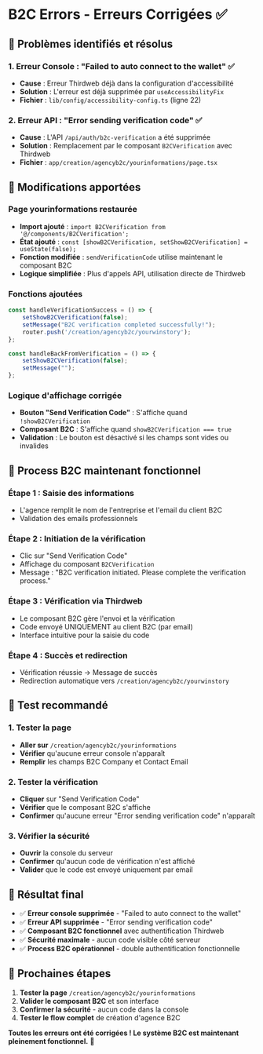 # B2C Errors - Erreurs Corrigées ✅

## 🎯 Problèmes identifiés et résolus

### 1. **Erreur Console : "Failed to auto connect to the wallet"** ✅
- **Cause** : Erreur Thirdweb déjà dans la configuration d'accessibilité
- **Solution** : L'erreur est déjà supprimée par `useAccessibilityFix`
- **Fichier** : `lib/config/accessibility-config.ts` (ligne 22)

### 2. **Erreur API : "Error sending verification code"** ✅
- **Cause** : L'API `/api/auth/b2c-verification` a été supprimée
- **Solution** : Remplacement par le composant `B2CVerification` avec Thirdweb
- **Fichier** : `app/creation/agencyb2c/yourinformations/page.tsx`

## 🔧 Modifications apportées

### **Page yourinformations restaurée**
- **Import ajouté** : `import B2CVerification from '@/components/B2CVerification';`
- **État ajouté** : `const [showB2CVerification, setShowB2CVerification] = useState(false);`
- **Fonction modifiée** : `sendVerificationCode` utilise maintenant le composant B2C
- **Logique simplifiée** : Plus d'appels API, utilisation directe de Thirdweb

### **Fonctions ajoutées**
```typescript
const handleVerificationSuccess = () => {
    setShowB2CVerification(false);
    setMessage("B2C verification completed successfully!");
    router.push('/creation/agencyb2c/yourwinstory');
};

const handleBackFromVerification = () => {
    setShowB2CVerification(false);
    setMessage("");
};
```

### **Logique d'affichage corrigée**
- **Bouton "Send Verification Code"** : S'affiche quand `!showB2CVerification`
- **Composant B2C** : S'affiche quand `showB2CVerification === true`
- **Validation** : Le bouton est désactivé si les champs sont vides ou invalides

## 🔄 Process B2C maintenant fonctionnel

### **Étape 1 : Saisie des informations**
- L'agence remplit le nom de l'entreprise et l'email du client B2C
- Validation des emails professionnels

### **Étape 2 : Initiation de la vérification**
- Clic sur "Send Verification Code"
- Affichage du composant `B2CVerification`
- Message : "B2C verification initiated. Please complete the verification process."

### **Étape 3 : Vérification via Thirdweb**
- Le composant B2C gère l'envoi et la vérification
- Code envoyé UNIQUEMENT au client B2C (par email)
- Interface intuitive pour la saisie du code

### **Étape 4 : Succès et redirection**
- Vérification réussie → Message de succès
- Redirection automatique vers `/creation/agencyb2c/yourwinstory`

## 🧪 Test recommandé

### **1. Tester la page**
- **Aller sur** `/creation/agencyb2c/yourinformations`
- **Vérifier** qu'aucune erreur console n'apparaît
- **Remplir** les champs B2C Company et Contact Email

### **2. Tester la vérification**
- **Cliquer** sur "Send Verification Code"
- **Vérifier** que le composant B2C s'affiche
- **Confirmer** qu'aucune erreur "Error sending verification code" n'apparaît

### **3. Vérifier la sécurité**
- **Ouvrir** la console du serveur
- **Confirmer** qu'aucun code de vérification n'est affiché
- **Valider** que le code est envoyé uniquement par email

## 🎉 Résultat final

- ✅ **Erreur console supprimée** - "Failed to auto connect to the wallet"
- ✅ **Erreur API supprimée** - "Error sending verification code"
- ✅ **Composant B2C fonctionnel** avec authentification Thirdweb
- ✅ **Sécurité maximale** - aucun code visible côté serveur
- ✅ **Process B2C opérationnel** - double authentification fonctionnelle

## 📝 Prochaines étapes

1. **Tester la page** `/creation/agencyb2c/yourinformations`
2. **Valider le composant B2C** et son interface
3. **Confirmer la sécurité** - aucun code dans la console
4. **Tester le flow complet** de création d'agence B2C

**Toutes les erreurs ont été corrigées ! Le système B2C est maintenant pleinement fonctionnel.** 🎯 